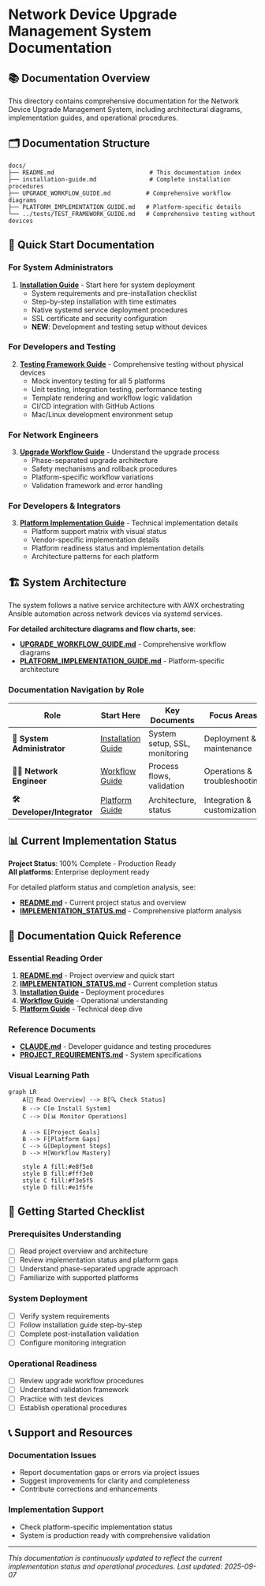 # Network Device Upgrade Management System Documentation

## 📚 Documentation Overview

This directory contains comprehensive documentation for the Network Device Upgrade Management System, including architectural diagrams, implementation guides, and operational procedures.

## 🗂️ Documentation Structure

```
docs/
├── README.md                           # This documentation index
├── installation-guide.md               # Complete installation procedures
├── UPGRADE_WORKFLOW_GUIDE.md          # Comprehensive workflow diagrams
├── PLATFORM_IMPLEMENTATION_GUIDE.md   # Platform-specific details
└── ../tests/TEST_FRAMEWORK_GUIDE.md   # Comprehensive testing without devices
```

## 📖 Quick Start Documentation

### For System Administrators
1. **[Installation Guide](installation-guide.md)** - Start here for system deployment
   - System requirements and pre-installation checklist  
   - Step-by-step installation with time estimates
   - Native systemd service deployment procedures
   - SSL certificate and security configuration
   - **NEW**: Development and testing setup without devices

### For Developers and Testing
2. **[Testing Framework Guide](../tests/TEST_FRAMEWORK_GUIDE.md)** - Comprehensive testing without physical devices
   - Mock inventory testing for all 5 platforms
   - Unit testing, integration testing, performance testing
   - Template rendering and workflow logic validation
   - CI/CD integration with GitHub Actions
   - Mac/Linux development environment setup

### For Network Engineers  
3. **[Upgrade Workflow Guide](UPGRADE_WORKFLOW_GUIDE.md)** - Understand the upgrade process
   - Phase-separated upgrade architecture
   - Safety mechanisms and rollback procedures  
   - Platform-specific workflow variations
   - Validation framework and error handling

### For Developers & Integrators
3. **[Platform Implementation Guide](PLATFORM_IMPLEMENTATION_GUIDE.md)** - Technical implementation details
   - Platform support matrix with visual status
   - Vendor-specific implementation details
   - Platform readiness status and implementation details
   - Architecture patterns for each platform

## 🏗️ System Architecture

The system follows a native service architecture with AWX orchestrating Ansible automation across network devices via systemd services.

**For detailed architecture diagrams and flow charts, see**:
- **[UPGRADE_WORKFLOW_GUIDE.md](UPGRADE_WORKFLOW_GUIDE.md)** - Comprehensive workflow diagrams
- **[PLATFORM_IMPLEMENTATION_GUIDE.md](PLATFORM_IMPLEMENTATION_GUIDE.md)** - Platform-specific architecture

### Documentation Navigation by Role

| Role | Start Here | Key Documents | Focus Areas |
|------|------------|---------------|-------------|
| **🔧 System Administrator** | [Installation Guide](installation-guide.md) | System setup, SSL, monitoring | Deployment & maintenance |
| **👨‍💻 Network Engineer** | [Workflow Guide](UPGRADE_WORKFLOW_GUIDE.md) | Process flows, validation | Operations & troubleshooting |
| **🛠️ Developer/Integrator** | [Platform Guide](PLATFORM_IMPLEMENTATION_GUIDE.md) | Architecture, status | Integration & customization |

## 📊 Current Implementation Status

**Project Status**: 100% Complete - Production Ready  
**All platforms**: Enterprise deployment ready

For detailed platform status and completion analysis, see:
- **[README.md](../README.md)** - Current project status and overview
- **[IMPLEMENTATION_STATUS.md](../IMPLEMENTATION_STATUS.md)** - Comprehensive platform analysis

## 🎯 Documentation Quick Reference

### Essential Reading Order
1. **[README.md](../README.md)** - Project overview and quick start
2. **[IMPLEMENTATION_STATUS.md](../IMPLEMENTATION_STATUS.md)** - Current completion status
3. **[Installation Guide](installation-guide.md)** - Deployment procedures  
4. **[Workflow Guide](UPGRADE_WORKFLOW_GUIDE.md)** - Operational understanding
5. **[Platform Guide](PLATFORM_IMPLEMENTATION_GUIDE.md)** - Technical deep dive

### Reference Documents
- **[CLAUDE.md](../CLAUDE.md)** - Developer guidance and testing procedures
- **[PROJECT_REQUIREMENTS.md](../PROJECT_REQUIREMENTS.md)** - System specifications

### Visual Learning Path

```mermaid
graph LR
    A[📖 Read Overview] --> B[🔍 Check Status]
    B --> C[⚙️ Install System]
    C --> D[📊 Monitor Operations]
    
    A --> E[Project Goals]
    B --> F[Platform Gaps]
    C --> G[Deployment Steps]
    D --> H[Workflow Mastery]
    
    style A fill:#e8f5e8
    style B fill:#fff3e0
    style C fill:#f3e5f5
    style D fill:#e1f5fe
```

## 🚀 Getting Started Checklist

### Prerequisites Understanding
- [ ] Read project overview and architecture  
- [ ] Review implementation status and platform gaps
- [ ] Understand phase-separated upgrade approach
- [ ] Familiarize with supported platforms

### System Deployment  
- [ ] Verify system requirements
- [ ] Follow installation guide step-by-step
- [ ] Complete post-installation validation
- [ ] Configure monitoring integration

### Operational Readiness
- [ ] Review upgrade workflow procedures
- [ ] Understand validation framework  
- [ ] Practice with test devices
- [ ] Establish operational procedures

## 📞 Support and Resources

### Documentation Issues
- Report documentation gaps or errors via project issues
- Suggest improvements for clarity and completeness  
- Contribute corrections and enhancements

### Implementation Support
- Check platform-specific implementation status
- System is production ready with comprehensive validation

---

*This documentation is continuously updated to reflect the current implementation status and operational procedures. Last updated: 2025-09-07*